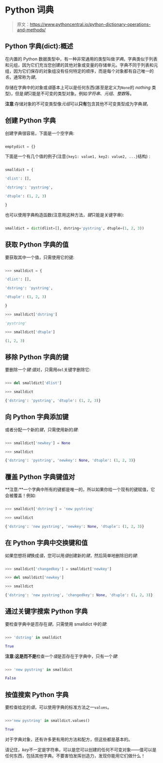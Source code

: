 # Python 词典

> 原文：<https://www.pythoncentral.io/python-dictionary-operations-and-methods/>

## Python 字典(dict):概述

在内置的 Python 数据类型中，有一种非常通用的类型叫做*字典*。字典类似于列表和元组，因为它们充当您创建的其他对象或变量的存储单元。字典不同于列表和元组，因为它们保存的对象组没有任何特定的顺序，而是每个对象都有自己唯一的*名*，通常称为*键*。

存储在字典中的对象或*值*基本上可以是任何东西(甚至是定义为`None`的 *nothing* 类型)，但是*键*只能是不可变的类型对象。例如*字符串*、*元组*、*整数*等。

**注意**:存储对象的不可变类型像*元组*可以**只有**包含其他不可变类型成为字典*键*。

## 创建 Python 字典

创建字典很容易，下面是一个空字典:

```py

emptydict = {}

```

下面是一个有几个值的例子(注意`{key1: value1, key2: value2, ...}`结构) :

```py

smalldict = {

'dlist': [],

'dstring': 'pystring',

'dtuple': (1, 2, 3)

}

```

也可以使用字典构造函数(注意用这种方法，*键*只能是关键字串):

```py

smalldict = dict(dlist=[], dstring='pystring', dtuple=(1, 2, 3))

```

## 获取 Python 字典的值

要获取其中一个值，只需使用它的键:

```py

>>> smalldict = {

'dlist': [],

'dstring': 'pystring',

'dtuple': (1, 2, 3)

}

>>> smalldict['dstring']

'pystring'

>>> smalldict['dtuple']

(1, 2, 3)

```

## 移除 Python 字典的键

要删除一个*键:值*对，只需用`del`关键字删除它:

```py

>>> del smalldict['dlist']

>>> smalldict

{'dstring': 'pystring', 'dtuple': (1, 2, 3)}

```

## 向 Python 字典添加键

或者分配一个新的*键*，只需使用新的*键*:

```py

>>> smalldict['newkey'] = None

>>> smalldict

{'dstring': 'pystring', 'newkey': None, 'dtuple': (1, 2, 3)}

```

## 覆盖 Python 字典键值对

**注意:**一个字典中所有的键都是唯一的，所以如果你给一个现有的键赋值，它会被覆盖！例如:

```py

>>> smalldict['dstring'] = 'new pystring'

>>> smalldict

{'dstring': 'new pystring', 'newkey': None, 'dtuple': (1, 2, 3)}

```

## 在 Python 字典中交换键和值

如果您想将*键*换成*值*，您可以用*值*创建新的*键*，然后简单地删除旧的*键*:

```py

>>> smalldict['changedkey'] = smalldict['newkey']

>>> del smalldict['newkey']

>>> smalldict

{'dstring': 'new pystring', 'changedkey': None, 'dtuple': (1, 2, 3)}

```

## 通过关键字搜索 Python 字典

要检查字典中是否存在*键*，只需使用 smalldict 中的*键*:

```py

>>> 'dstring' in smalldict

True

```

**注意:**这是**而不是**检查一个*值*是否存在于字典中，只有一个*键*:

```py

>>> 'new pystring' in smalldict

False

```

## 按值搜索 Python 字典

要检查给定的*值*，可以使用字典的标准方法之一`values`。

```py

>>>'new pystring' in smalldict.values()

True

```

对于字典对象，还有许多更有用的方法和配方，但这些都是基本的。

请记住，*key*不一定是字符串，可以是您可以创建的任何不可变对象——值可以是任何东西，包括其他字典。不要害怕发挥创造力，发现你能用它们做什么！